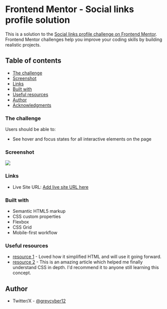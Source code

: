 # Frontend Mentor - Social links profile solution

This is a solution to the [Social links profile challenge on Frontend Mentor](https://www.frontendmentor.io/challenges/social-links-profile-UG32l9m6dQ). Frontend Mentor challenges help you improve your coding skills by building realistic projects. 

## Table of contents

  - [The challenge](#the-challenge)
  - [Screenshot](#screenshot)
  - [Links](#links)
  - [Built with](#built-with)
  - [Useful resources](#useful-resources)
- [Author](#author)
- [Acknowledgments](#acknowledgments)


### The challenge

Users should be able to:

- See hover and focus states for all interactive elements on the page

### Screenshot

![](../Social-links-main-profile/design/destkop-design.jpg)


### Links

- Live Site URL: [Add live site URL here](https://your-live-site-url.com)

### Built with

- Semantic HTML5 markup
- CSS custom properties
- Flexbox
- CSS Grid
- Mobile-first workflow

### Useful resources

- [resource 1](https://developer.mozilla.org/en-US/docs/Web/HTML) - Loved how it simplified HTML and will use it going forward.
- [resource 2](https://developer.mozilla.org/en-US/docs/Web/CSS) - This is an amazing article which helped me finally understand CSS in depth. I'd recommend it to anyone still learning this concept.

## Author

- Twitter/X - [@greycyber12](https://twitter.com/GreyCyber12)
